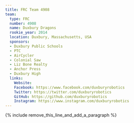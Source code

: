 ```yaml
---
title: FRC Team 4908
team:
  type: FRC
  number: 4908
  name: Duxbury Dragons
  rookie_year: 2014
  location: Duxbury, Massachusetts, USA
  sponsors:
  - Duxbury Public Schools
  - PTC
  - AirCycler
  - Colonial Saw
  - Liz Bone Realty
  - Anchor Press
  - Duxbury High
  links:
    Website:
    Facebook: https://www.facebook.com/duxburyrobotics
    Twitter: https://twitter.com/duxburyrobotics
    GitHub: https://github.com/duxburyrobotics
    Instagram: https://www.instagram.com/duxburyrobotics
---
```


{% include remove_this_line_and_add_a_paragraph %}